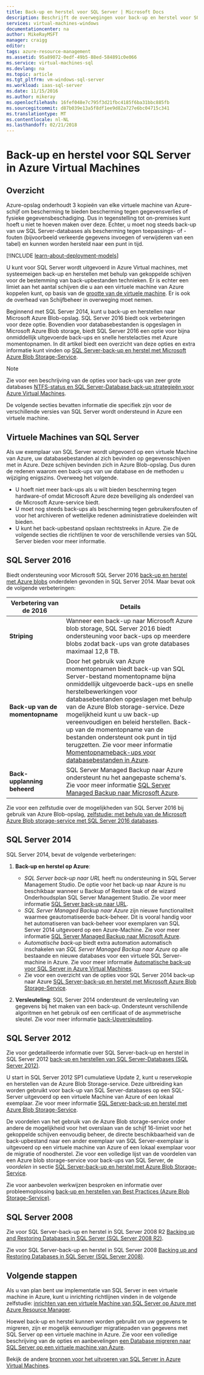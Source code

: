 ```yaml
---
title: Back-up en herstel voor SQL Server | Microsoft Docs
description: Beschrijft de overwegingen voor back-up en herstel voor SQL Server-databases die zijn uitgevoerd op Azure Virtual Machines.
services: virtual-machines-windows
documentationcenter: na
author: MikeRayMSFT
manager: craigg
editor: 
tags: azure-resource-management
ms.assetid: 95a89072-0edf-49b5-88ed-584891c0e066
ms.service: virtual-machines-sql
ms.devlang: na
ms.topic: article
ms.tgt_pltfrm: vm-windows-sql-server
ms.workload: iaas-sql-server
ms.date: 11/15/2016
ms.author: mikeray
ms.openlocfilehash: 16fef048e7c795f3d21fbc4185f6ba31bbc885fb
ms.sourcegitcommit: d87b039e13a5f8df1ee9d82a727e6bc04715c341
ms.translationtype: MT
ms.contentlocale: nl-NL
ms.lasthandoff: 02/21/2018
---
```

# <a name="backup-and-restore-for-sql-server-in-azure-virtual-machines"></a>Back-up en herstel voor SQL Server in Azure Virtual Machines
## <a name="overview"></a>Overzicht
Azure-opslag onderhoudt 3 kopieën van elke virtuele machine van Azure-schijf om bescherming te bieden bescherming tegen gegevensverlies of fysieke gegevensbeschadiging. Dus in tegenstelling tot on-premises kunt hoeft u niet te hoeven maken over deze. Echter, u moet nog steeds back-up van uw SQL Server-databases als bescherming tegen toepassings- of -fouten (bijvoorbeeld verkeerde gegevens invoegen of verwijderen van een tabel) en kunnen worden hersteld naar een punt in tijd.

[!INCLUDE [learn-about-deployment-models](../../../../includes/learn-about-deployment-models-both-include.md)]

U kunt voor SQL Server wordt uitgevoerd in Azure Virtual machines, met systeemeigen back-up en herstellen met behulp van gekoppelde schijven voor de bestemming van back-upbestanden technieken. Er is echter een limiet aan het aantal schijven die u aan een virtuele machine van Azure koppelen kunt, op basis van de [grootte van de virtuele machine](../sizes.md?toc=%2fazure%2fvirtual-machines%2fwindows%2ftoc.json). Er is ook de overhead van Schijfbeheer in overweging moet nemen.

Beginnend met SQL Server 2014, kunt u back-up en herstellen naar Microsoft Azure Blob-opslag. SQL Server 2016 biedt ook verbeteringen voor deze optie. Bovendien voor databasebestanden is opgeslagen in Microsoft Azure Blob storage, biedt SQL Server 2016 een optie voor bijna onmiddellijk uitgevoerde back-ups en snelle herstelacties met Azure momentopnamen. In dit artikel biedt een overzicht van deze opties en extra informatie kunt vinden op [SQL Server-back-up en herstel met Microsoft Azure Blob Storage-Service](https://msdn.microsoft.com/library/jj919148.aspx).

> [!NOTE]
> Zie voor een beschrijving van de opties voor back-ups van zeer grote databases [NTFS-status en SQL Server-Database back-up strategieën voor Azure Virtual Machines](http://blogs.msdn.com/b/igorpag/archive/2015/07/28/multi-terabyte-sql-server-database-backup-strategies-for-azure-virtual-machines.aspx).
> 
> 

De volgende secties bevatten informatie die specifiek zijn voor de verschillende versies van SQL Server wordt ondersteund in Azure een virtuele machine.

## <a name="sql-server-virtual-machines"></a>Virtuele Machines van SQL Server
Als uw exemplaar van SQL Server wordt uitgevoerd op een virtuele Machine van Azure, uw databasebestanden al zich bevinden op gegevensschijven met in Azure. Deze schijven bevinden zich in Azure Blob-opslag. Dus duren de redenen waarom een back-ups van uw database en de methoden u wijziging enigszins. Overweeg het volgende. 

* U hoeft niet meer back-ups als u wilt bieden bescherming tegen hardware-of omdat Microsoft Azure deze beveiliging als onderdeel van de Microsoft Azure-service biedt.
* U moet nog steeds back-ups als bescherming tegen gebruikersfouten of voor het archiveren of wettelijke redenen administratieve doeleinden wilt bieden.
* U kunt het back-upbestand opslaan rechtstreeks in Azure. Zie de volgende secties die richtlijnen te voor de verschillende versies van SQL Server bieden voor meer informatie.

## <a name="sql-server-2016"></a>SQL Server 2016
Biedt ondersteuning voor Microsoft SQL Server 2016 [back-up en herstel met Azure blobs](https://msdn.microsoft.com/library/jj919148.aspx) onderdelen gevonden in SQL Server 2014. Maar bevat ook de volgende verbeteringen:

| Verbetering van de 2016 | Details |
| --- | --- |
| **Striping** |Wanneer een back-up naar Microsoft Azure blob storage, SQL Server 2016 biedt ondersteuning voor back-ups op meerdere blobs zodat back-ups van grote databases maximaal 12,8 TB. |
| **Back-up van de momentopname** |Door het gebruik van Azure momentopnamen biedt back-up van SQL Server-bestand momentopname bijna onmiddellijk uitgevoerde back-ups en snelle herstelbewerkingen voor databasebestanden opgeslagen met behulp van de Azure Blob storage-service. Deze mogelijkheid kunt u uw back-up vereenvoudigen en beleid herstellen. Back-up van de momentopname van de bestanden ondersteunt ook punt in tijd terugzetten. Zie voor meer informatie [Momentopnameback-ups voor databasebestanden in Azure](https://msdn.microsoft.com/library/mt169363%28v=sql.130%29.aspx). |
| **Back-upplanning beheerd** |SQL Server Managed Backup naar Azure ondersteunt nu het aangepaste schema's. Zie voor meer informatie [SQL Server Managed Backup naar Microsoft Azure](https://msdn.microsoft.com/library/dn449496.aspx). |

Zie voor een zelfstudie over de mogelijkheden van SQL Server 2016 bij gebruik van Azure Blob-opslag, [zelfstudie: met behulp van de Microsoft Azure Blob storage-service met SQL Server 2016 databases](https://msdn.microsoft.com/library/dn466438.aspx).

## <a name="sql-server-2014"></a>SQL Server 2014
SQL Server 2014, bevat de volgende verbeteringen:

1. **Back-up en herstel op Azure**:
   
   * *SQL Server back-up naar URL* heeft nu ondersteuning in SQL Server Management Studio. De optie voor het back-up naar Azure is nu beschikbaar wanneer u Backup of Restore taak of de wizard Onderhoudsplan SQL Server Management Studio. Zie voor meer informatie [SQL Server back-up naar URL](https://msdn.microsoft.com/library/jj919148%28v=sql.120%29.aspx).
   * *SQL Server Managed Backup naar Azure* zijn nieuwe functionaliteit waarmee geautomatiseerde back-beheer. Dit is vooral handig voor het automatiseren van back-beheer voor exemplaren van SQL Server 2014 uitgevoerd op een Azure-Machine. Zie voor meer informatie [SQL Server Managed Backup naar Microsoft Azure](https://msdn.microsoft.com/library/dn449496%28v=sql.120%29.aspx).
   * *Automatische back-up* biedt extra automation automatisch inschakelen van *SQL Server Managed Backup naar Azure* op alle bestaande en nieuwe databases voor een virtuele SQL Server-machine in Azure. Zie voor meer informatie [Automatische back-up voor SQL Server in Azure Virtual Machines](virtual-machines-windows-sql-automated-backup.md).
   * Zie voor een overzicht van de opties voor SQL Server 2014 back-up naar Azure [SQL Server-back-up en herstel met Microsoft Azure Blob Storage-Service](https://msdn.microsoft.com/library/jj919148%28v=sql.120%29.aspx).
2. **Versleuteling**: SQL Server 2014 ondersteunt de versleuteling van gegevens bij het maken van een back-up. Ondersteunt verschillende algoritmen en het gebruik osf een certificaat of de asymmetrische sleutel. Zie voor meer informatie [back-Upversleuteling](https://msdn.microsoft.com/library/dn449489%28v=sql.120%29.aspx).

## <a name="sql-server-2012"></a>SQL Server 2012
Zie voor gedetailleerde informatie over SQL Server-back-up en herstel in SQL Server 2012 [back-up en herstellen van SQL Server-Databases (SQL Server 2012)](https://msdn.microsoft.com/library/ms187048%28v=sql.110%29.aspx).

U start in SQL Server 2012 SP1 cumulatieve Update 2, kunt u reservekopie en herstellen van de Azure Blob Storage-service. Deze uitbreiding kan worden gebruikt voor back-up van SQL Server-databases op een SQL-Server uitgevoerd op een virtuele Machine van Azure of een lokaal exemplaar. Zie voor meer informatie [SQL Server-back-up en herstel met Azure Blob Storage-Service](https://msdn.microsoft.com/library/jj919148%28v=sql.110%29.aspx).

De voordelen van het gebruik van de Azure Blob storage-service onder andere de mogelijkheid voor het overslaan van de schijf 16-limiet voor het gekoppelde schijven eenvoudig beheer, de directe beschikbaarheid van de back-upbestand naar een ander exemplaar van SQL Server-exemplaar is uitgevoerd op een virtuele machine van Azure of een lokaal exemplaar voor de migratie of noodherstel. Zie voor een volledige lijst van de voordelen van een Azure blob storage-service voor back-ups van SQL Server, de *voordelen* in sectie [SQL Server-back-up en herstel met Azure Blob Storage-Service](https://msdn.microsoft.com/library/jj919148%28v=sql.110%29.aspx).

Zie voor aanbevolen werkwijzen besproken en informatie over probleemoplossing [back-up en herstellen van Best Practices (Azure Blob Storage-Service)](https://msdn.microsoft.com/library/jj919149%28v=sql.110%29.aspx).

## <a name="sql-server-2008"></a>SQL Server 2008
Zie voor SQL Server-back-up en herstel in SQL Server 2008 R2 [Backing up and Restoring Databases in SQL Server (SQL Server 2008 R2)](https://msdn.microsoft.com/library/ms187048%28v=sql.105%29.aspx).

Zie voor SQL Server-back-up en herstel in SQL Server 2008 [Backing up and Restoring Databases in SQL Server (SQL Server 2008)](https://msdn.microsoft.com/library/ms187048%28v=sql.100%29.aspx).

## <a name="next-steps"></a>Volgende stappen
Als u van plan bent uw implementatie van SQL Server in een virtuele machine in Azure, kunt u inrichting richtlijnen vinden in de volgende zelfstudie: [inrichten van een virtuele Machine van SQL Server op Azure met Azure Resource Manager](virtual-machines-windows-portal-sql-server-provision.md).

Hoewel back-up en herstel kunnen worden gebruikt om uw gegevens te migreren, zijn er mogelijk eenvoudiger migratiepaden van gegevens met SQL Server op een virtuele machine in Azure. Zie voor een volledige beschrijving van de opties en aanbevelingen [een Database migreren naar SQL Server op een virtuele machine van Azure](virtual-machines-windows-migrate-sql.md).

Bekijk de andere [bronnen voor het uitvoeren van SQL Server in Azure Virtual Machines](virtual-machines-windows-sql-server-iaas-overview.md).

